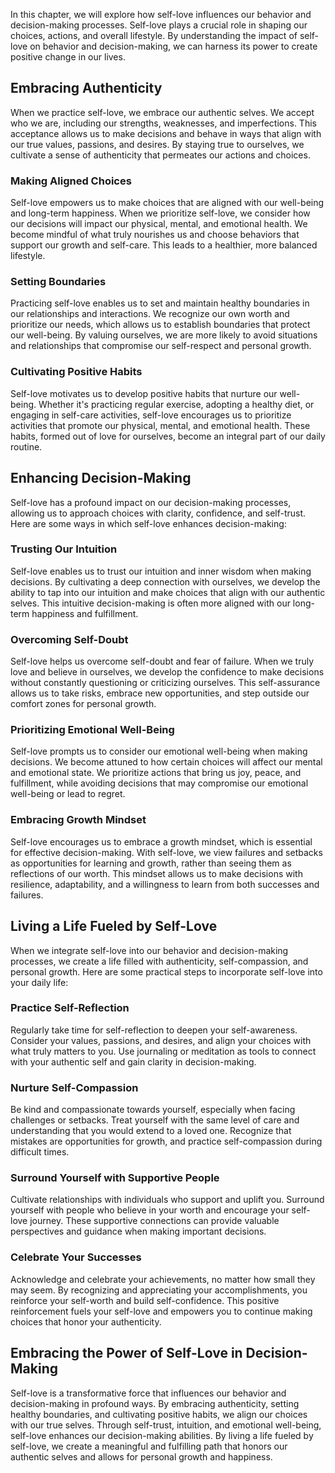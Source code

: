 
In this chapter, we will explore how self-love influences our behavior and decision-making processes. Self-love plays a crucial role in shaping our choices, actions, and overall lifestyle. By understanding the impact of self-love on behavior and decision-making, we can harness its power to create positive change in our lives.

## Embracing Authenticity

When we practice self-love, we embrace our authentic selves. We accept who we are, including our strengths, weaknesses, and imperfections. This acceptance allows us to make decisions and behave in ways that align with our true values, passions, and desires. By staying true to ourselves, we cultivate a sense of authenticity that permeates our actions and choices.

### Making Aligned Choices

Self-love empowers us to make choices that are aligned with our well-being and long-term happiness. When we prioritize self-love, we consider how our decisions will impact our physical, mental, and emotional health. We become mindful of what truly nourishes us and choose behaviors that support our growth and self-care. This leads to a healthier, more balanced lifestyle.

### Setting Boundaries

Practicing self-love enables us to set and maintain healthy boundaries in our relationships and interactions. We recognize our own worth and prioritize our needs, which allows us to establish boundaries that protect our well-being. By valuing ourselves, we are more likely to avoid situations and relationships that compromise our self-respect and personal growth.

### Cultivating Positive Habits

Self-love motivates us to develop positive habits that nurture our well-being. Whether it's practicing regular exercise, adopting a healthy diet, or engaging in self-care activities, self-love encourages us to prioritize activities that promote our physical, mental, and emotional health. These habits, formed out of love for ourselves, become an integral part of our daily routine.

## Enhancing Decision-Making

Self-love has a profound impact on our decision-making processes, allowing us to approach choices with clarity, confidence, and self-trust. Here are some ways in which self-love enhances decision-making:

### Trusting Our Intuition

Self-love enables us to trust our intuition and inner wisdom when making decisions. By cultivating a deep connection with ourselves, we develop the ability to tap into our intuition and make choices that align with our authentic selves. This intuitive decision-making is often more aligned with our long-term happiness and fulfillment.

### Overcoming Self-Doubt

Self-love helps us overcome self-doubt and fear of failure. When we truly love and believe in ourselves, we develop the confidence to make decisions without constantly questioning or criticizing ourselves. This self-assurance allows us to take risks, embrace new opportunities, and step outside our comfort zones for personal growth.

### Prioritizing Emotional Well-Being

Self-love prompts us to consider our emotional well-being when making decisions. We become attuned to how certain choices will affect our mental and emotional state. We prioritize actions that bring us joy, peace, and fulfillment, while avoiding decisions that may compromise our emotional well-being or lead to regret.

### Embracing Growth Mindset

Self-love encourages us to embrace a growth mindset, which is essential for effective decision-making. With self-love, we view failures and setbacks as opportunities for learning and growth, rather than seeing them as reflections of our worth. This mindset allows us to make decisions with resilience, adaptability, and a willingness to learn from both successes and failures.

## Living a Life Fueled by Self-Love

When we integrate self-love into our behavior and decision-making processes, we create a life filled with authenticity, self-compassion, and personal growth. Here are some practical steps to incorporate self-love into your daily life:

### Practice Self-Reflection

Regularly take time for self-reflection to deepen your self-awareness. Consider your values, passions, and desires, and align your choices with what truly matters to you. Use journaling or meditation as tools to connect with your authentic self and gain clarity in decision-making.

### Nurture Self-Compassion

Be kind and compassionate towards yourself, especially when facing challenges or setbacks. Treat yourself with the same level of care and understanding that you would extend to a loved one. Recognize that mistakes are opportunities for growth, and practice self-compassion during difficult times.

### Surround Yourself with Supportive People

Cultivate relationships with individuals who support and uplift you. Surround yourself with people who believe in your worth and encourage your self-love journey. These supportive connections can provide valuable perspectives and guidance when making important decisions.

### Celebrate Your Successes

Acknowledge and celebrate your achievements, no matter how small they may seem. By recognizing and appreciating your accomplishments, you reinforce your self-worth and build self-confidence. This positive reinforcement fuels your self-love and empowers you to continue making choices that honor your authenticity.

## Embracing the Power of Self-Love in Decision-Making

Self-love is a transformative force that influences our behavior and decision-making in profound ways. By embracing authenticity, setting healthy boundaries, and cultivating positive habits, we align our choices with our true selves. Through self-trust, intuition, and emotional well-being, self-love enhances our decision-making abilities. By living a life fueled by self-love, we create a meaningful and fulfilling path that honors our authentic selves and allows for personal growth and happiness.
